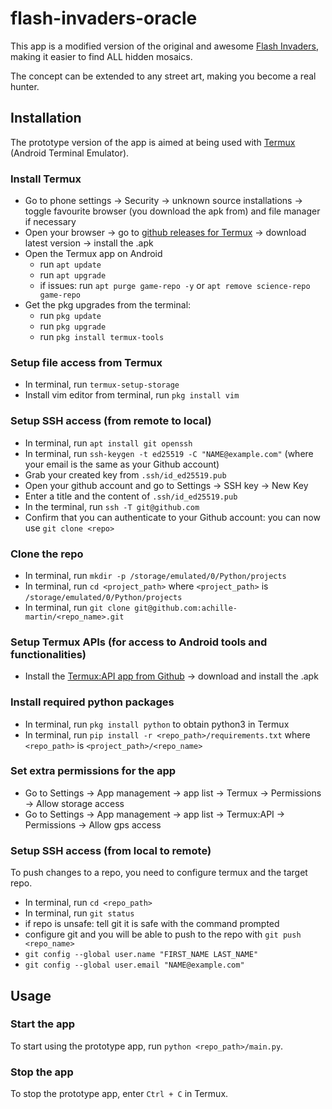 # flash-invaders-oracle

This app is a modified version of the original and awesome [Flash Invaders](https://space-invaders.com/flashinvaders/), making it easier to find ALL hidden mosaics.

The concept can be extended to any street art, making you become a real hunter.

## Installation

The prototype version of the app is aimed at being used with [Termux](https://github.com/termux/termux-app) (Android Terminal Emulator).

### Install Termux

* Go to phone settings -> Security -> unknown source installations -> toggle favourite browser (you download the apk from) and file manager if necessary
* Open your browser -> go to [github releases for Termux](https://github.com/termux/termux-app/releases) -> download latest version -> install the .apk
* Open the Termux app on Android
  * run `apt update`
  * run `apt upgrade`
  * if issues: run `apt purge game-repo -y` or `apt remove science-repo game-repo`
* Get the pkg upgrades from the terminal:   
  * run `pkg update`
  * run `pkg upgrade`
  * run `pkg install termux-tools`

### Setup file access from Termux

* In terminal, run `termux-setup-storage`
* Install vim editor from terminal, run `pkg install vim`

### Setup SSH access (from remote to local)

* In terminal, run `apt install git openssh`
* In terminal, run `ssh-keygen -t ed25519 -C "NAME@example.com"` (where your email is the same as your Github account)
* Grab your created key from `.ssh/id_ed25519.pub`
* Open your github account and go to Settings → SSH key → New Key
* Enter a title and the content of  `.ssh/id_ed25519.pub`
* In the terminal, run `ssh -T git@github.com`
* Confirm that you can authenticate to your Github account: you can now use `git clone <repo>`

### Clone the repo

* In terminal, run `mkdir -p /storage/emulated/0/Python/projects`
* In terminal, run `cd <project_path>` where `<project_path>` is `/storage/emulated/0/Python/projects`
* In terminal, run `git clone git@github.com:achille-martin/<repo_name>.git`

### Setup Termux APIs (for access to Android tools and functionalities)

* Install the [Termux:API app from Github](https://github.com/termux/termux-api/releases) -> download and install the .apk

### Install required python packages

* In terminal, run `pkg install python` to obtain python3 in Termux
* In terminal, run `pip install -r <repo_path>/requirements.txt` where `<repo_path>` is `<project_path>/<repo_name>`

### Set extra permissions for the app

* Go to Settings -> App management -> app list -> Termux -> Permissions -> Allow storage access
* Go to Settings -> App management -> app list -> Termux:API -> Permissions -> Allow gps access

### Setup SSH access (from local to remote)

To push changes to a repo, you need to configure termux and the target repo.

* In terminal, run `cd <repo_path>`
* In terminal, run `git status`
* if repo is unsafe: tell git it is safe with the command prompted
* configure git and you will be able to push to the repo with `git push <repo_name>`
 * `git config --global user.name "FIRST_NAME LAST_NAME"`
 * `git config --global user.email "NAME@example.com"`

## Usage

### Start the app

To start using the prototype app, run `python <repo_path>/main.py`.

### Stop the app

To stop the prototype app, enter `Ctrl + C` in Termux.
